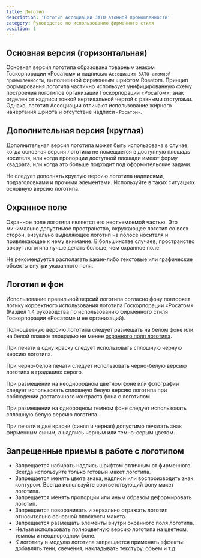 ```yaml
---
title: Логотип
description: 'Логотип Ассоциации ЗАТО атомной промышленности'
category: Руководство по использованию фирменного стиля
position: 1
---
```


## Основная версия (горизонтальная)

Основная версия логотипа образована товарным знаком Госкорпорации «Росатом» и надписью `Ассоциация ЗАТО атомной промышленности`, выполненной фирменным шрифтом Rosatom. Принцип формирования логотипа частично использует унифицированную схему построения логотипов организаций Госкорпорации «Росатом»: знак отделен от надписи тонкой вертикальной чертой с равными отступами. Однако, логотип Ассоциации отличают использование жирного начертания шрифта и отсутствие надписи `«Росатом»`.

<nuxt-img src="/logo_gorizontal.png" preset="preview"></nuxt-img>

## Дополнительная версия (круглая)

Дополнительная версия логотипа может быть использована в случае, когда основная версия логотипа не помещается в доступную площадь носителя, или когда пропорции доступной площади имеют форму квадрата, или когда это больше подходит под оформительские задачи.

<nuxt-img src="/logo_circle.png" width="800"></nuxt-img>

Не следует дополнять круглую версию логотипа надписями, подзаголовками и прочими элементами. Используйте в таких ситуациях основную версию логотипа.

<!--```
Иллюстрация, показывающая, как оформлять мероприятие.
Слева неправильная компоновка названия мероприятия и круглый логотип,
справа основная версия и название мероприятия.
``` -->

## Охранное поле

Охранное поле логотипа является его неотъемлемой частью. Это минимально допустимое пространство, окружающее логотип со всех сторон, визуально выделяющее логотип на полосе носителя и привлекающее к нему внимание. В большинстве случаев, пространство вокруг логотипа лучше делать больше, чем охранное поле.

<nuxt-img src="/security_field.png" width="800"></nuxt-img>

Не рекомендуется располагать какие-либо текстовые или графические объекты внутри указанного поля.

<!-- ```
Иллюстрация "Запрещенное использование охранного поля"
``` -->

## Логотип и фон

Использование правильной версий логотипа согласно фону повторяет логику корректного использования логотипа Госкорпорации «Росатом» (Раздел 1.4 руководства по использованию фирменного стиля Госкорпорации «Росатом» и ее организаций).

Полноцветную версию логотипа следует размещать на белом фоне или на белой плашке площадью не менее [охранного поля логотипа](#охранное-поле).

При печати в одну краску следует использовать сплошную черную версию логотипа.

При черно-белой печати следует использовать черно-белую версию логотипа в градациях серого.

При размещении на неоднородном цветном фоне или фотографии следует использовать сплошную белую версию логотипа при соблюдении достаточного контраста фона с логотипом.

При размещении на однородном темном фоне следует использовать сплошную белую версию логотипа.

При печати в две краски (синяя и черная) допустимо печатать знак фирменным синим, а надпись черным или темно-серым цветом.

## Запрещенные приемы в работе с логотипом

- Запрещается набирать надпись шрифтом отличным от фирменного. Всегда используйте только готовый макет логотипа.
- Запрещается менять цвета знака, надписи или воспроизводить знак контуром. Всегда используйте соответствующий фону макет логотипа.
- Запрещается менять пропорции или иным образом деформировать логотип.
- Запрещается поворачивать и зеркально отражать логотип относительно основной плоскости макета.
- Запрещается размещать элементы внутри охранного поля логотипа.
- Нельзя использовать полноцветную версию логотипа на цветном, темном и неоднородном фоне.
- К логотипу и модулю логотипа запрещается применять эффекты: добавлять тени, свечения, накладывать текстуру, объем и т.д.
